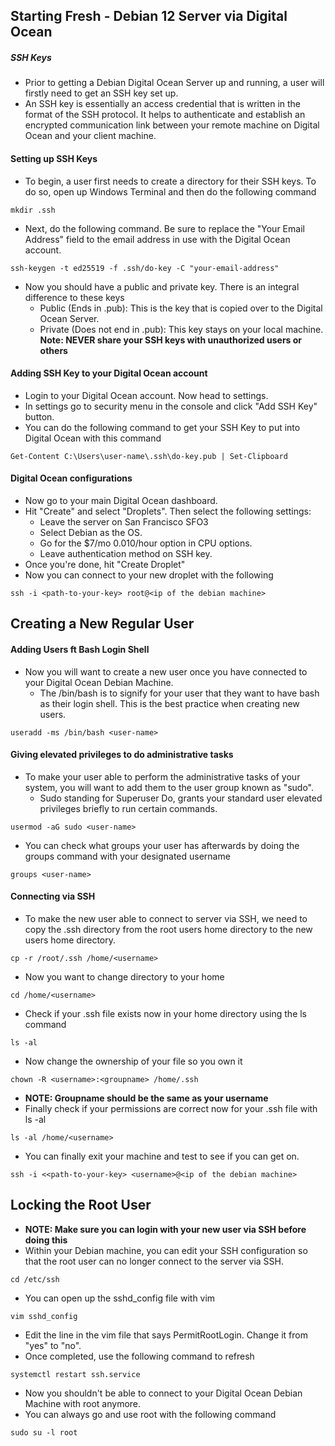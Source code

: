 ## Starting Fresh - Debian 12 Server via Digital Ocean 
##### SSH Keys
- Prior to getting a Debian Digital Ocean Server up and running, a user will firstly need to get an SSH key set up.
- An SSH key is essentially an access credential that is written in the format of the SSH protocol. It helps to authenticate and establish an encrypted communication link between your remote machine on Digital Ocean and your client machine. 

#### Setting up SSH Keys 
- To begin, a user first needs to create a directory for their SSH keys. To do so, open up Windows Terminal and then do the following command 
```
mkdir .ssh 
```
- Next, do the following command. Be sure to replace the "Your Email Address" field to the email address in use with the Digital Ocean account. 
```
ssh-keygen -t ed25519 -f .ssh/do-key -C "your-email-address"
```
- Now you should have a public and private key. There is an integral difference to these keys
	- Public (Ends in .pub): This is the key that is copied over to the Digital Ocean Server.
	- Private (Does not end in .pub): This key stays on your local machine.
**Note: NEVER share your SSH keys with unauthorized users or others** 

#### Adding SSH Key to your Digital Ocean account
- Login to your Digital Ocean account. Now head to settings. 
- In settings go to security menu in the console and click "Add SSH Key" button. 
- You can do the following command to get your SSH Key to put into Digital Ocean with this command 
```
Get-Content C:\Users\user-name\.ssh\do-key.pub | Set-Clipboard
```

#### Digital Ocean configurations 
- Now go to your main Digital Ocean dashboard. 
- Hit "Create" and select "Droplets". Then select the following settings:
	- Leave the server on San Francisco SFO3
	- Select Debian as the OS. 
	- Go for the $7/mo 0.010/hour option in CPU options. 
	- Leave authentication method on SSH key. 
- Once you're done, hit "Create Droplet" 
- Now you can connect to your new droplet with the following
```
ssh -i <path-to-your-key> root@<ip of the debian machine> 
```

## Creating a New Regular User 
#### Adding Users ft Bash Login Shell 
- Now you will want to create a new user once you have connected to your Digital Ocean Debian Machine. 
	- The /bin/bash is to signify for your user that they want to have bash as their login shell. This is the best practice when creating new users. 
```
useradd -ms /bin/bash <user-name> 
```

#### Giving elevated privileges to do administrative tasks 
- To make your user able to perform the administrative tasks of your system, you will want to add them to the user group known as "sudo". 
	- Sudo standing for Superuser Do, grants your standard user elevated privileges briefly to run certain commands. 
```
usermod -aG sudo <user-name>
```
- You can check what groups your user has afterwards by doing the groups command with your designated username
```
groups <user-name>
```

#### Connecting via SSH 
- To make the new user able to connect to server via SSH, we need to copy the .ssh directory from the root users home directory to the new users home directory. 
```
cp -r /root/.ssh /home/<username>
```
- Now you want to change directory to your home 
```
cd /home/<username>
```
- Check if your .ssh file exists now in your home directory using the ls command
```
ls -al
```
- Now change the ownership of your file so you own it 
```
chown -R <username>:<groupname> /home/.ssh 
```
- **NOTE: Groupname should be the same as your username**
- Finally check if your permissions are correct now for your .ssh file with ls -al
```
ls -al /home/<username>
```
- You can finally exit your machine and test to see if you can get on. 
```
ssh -i <<path-to-your-key> <username>@<ip of the debian machine> 
```

## Locking the Root User 
- **NOTE: Make sure you can login with your new user via SSH before doing this**
- Within your Debian machine, you can edit your SSH configuration so that the root user can no longer connect to the server via SSH. 
```
cd /etc/ssh
```
- You can open up the sshd_config file with vim 
```
vim sshd_config 
```
- Edit the line in the vim file that says PermitRootLogin. Change it from "yes" to "no". 
- Once completed, use the following command to refresh 
```
systemctl restart ssh.service
```
- Now you shouldn't be able to connect to your Digital Ocean Debian Machine with root anymore. 
- You can always go and use root with the following command
```
sudo su -l root
```
